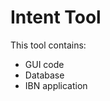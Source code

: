 # Intent Tool
This tool contains:
<ul>
  <li>GUI code</li>
  <li>Database</li>
  <li>IBN application</li>
</ul>
